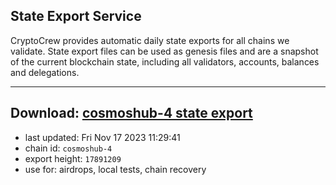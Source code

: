 ## State Export Service
CryptoCrew provides automatic daily state exports for all chains we validate. State export files can be used as genesis files and are a snapshot of the current blockchain state, including all validators, accounts, balances and delegations.

---
**Download: [cosmoshub-4 state export](https://dl.ccvalidators.com/SERVICE/cosmoshub/cosmoshub-4_export_17891209.json)**
---

- last updated: Fri Nov 17 2023 11:29:41
- chain id: `cosmoshub-4`
- export height: `17891209`
- use for: airdrops, local tests, chain recovery
